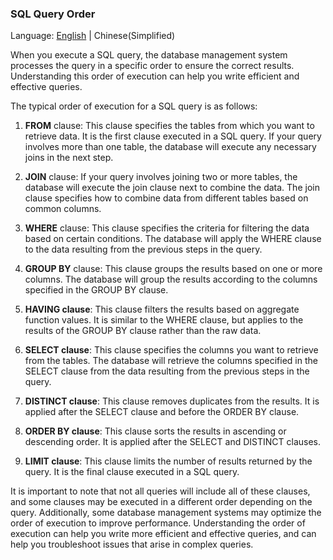 ### SQL Query Order

Language: [English](../../en/tutorials/sqlQueryOrder.md) | Chinese(Simplified)

When you execute a SQL query, the database management system processes the query in a specific order to ensure the correct results. Understanding this order of execution can help you write efficient and effective queries.

The typical order of execution for a SQL query is as follows:

1. **FROM** clause: This clause specifies the tables from which you want to retrieve data. It is the first clause executed in a SQL query. If your query involves more than one table, the database will execute any necessary joins in the next step.

2. **JOIN** clause: If your query involves joining two or more tables, the database will execute the join clause next to combine the data. The join clause specifies how to combine data from different tables based on common columns.

3. **WHERE** clause: This clause specifies the criteria for filtering the data based on certain conditions. The database will apply the WHERE clause to the data resulting from the previous steps in the query.

4. **GROUP BY** clause: This clause groups the results based on one or more columns. The database will group the results according to the columns specified in the GROUP BY clause.

5. **HAVING clause**: This clause filters the results based on aggregate function values. It is similar to the WHERE clause, but applies to the results of the GROUP BY clause rather than the raw data.

6. **SELECT clause**: This clause specifies the columns you want to retrieve from the tables. The database will retrieve the columns specified in the SELECT clause from the data resulting from the previous steps in the query.

7. **DISTINCT clause**: This clause removes duplicates from the results. It is applied after the SELECT clause and before the ORDER BY clause.

8. **ORDER BY clause**: This clause sorts the results in ascending or descending order. It is applied after the SELECT and DISTINCT clauses.

9. **LIMIT clause**: This clause limits the number of results returned by the query. It is the final clause executed in a SQL query.

It is important to note that not all queries will include all of these clauses, and some clauses may be executed in a different order depending on the query. Additionally, some database management systems may optimize the order of execution to improve performance. Understanding the order of execution can help you write more efficient and effective queries, and can help you troubleshoot issues that arise in complex queries.